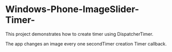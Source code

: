 Windows-Phone-ImageSlider-Timer-
================================

This project demonstrates how to create timer using DispatcherTimer.

The app changes an image every one secondTimer creation Timer callback.